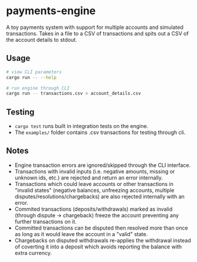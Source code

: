 # payments-engine
A toy payments system with support for multiple accounts and simulated transactions. Takes in a file to a CSV of transactions and spits out a CSV of the account details to stdout.

## Usage
```bash
# view CLI parameters
cargo run -- --help 

# run engine through CLI
cargo run -- transactions.csv > account_details.csv
```

## Testing
* `cargo test` runs built in integration tests on the engine.
* The `examples/` folder contains .csv transactions for testing through cli.

## Notes
- Engine transaction errors are ignored/skipped through the CLI interface.
- Transactions with invalid inputs (i.e. negative amounts, missing or unknown ids, etc.) are rejected and return an error internally.
- Transactions which could leave accounts or other transactions in "invalid states" (negative balances, unfreezing accounts, multiple disputes/resolutions/chargebacks) are also rejected internally with an error.
- Commited transactions (deposits/withdrawals) marked as invalid (through dispute -> chargeback) freeze the account preventing any further transactions on it.
- Committed transactions can be disputed then resolved more than once as long as it would leave the account in a "valid" state.
- Chargebacks on disputed withdrawals re-applies the withdrawal instead of coverting it into a deposit which avoids reporting the balance with extra currency.